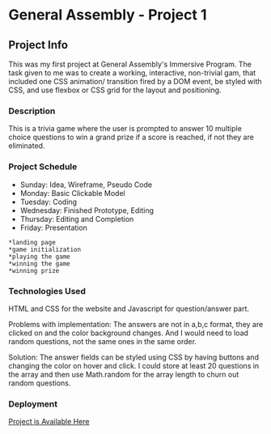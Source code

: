 # General Assembly - Project 1

## Project Info
  This was my first project at General Assembly's Immersive Program. The task given to me was to create a working, interactive, non-trivial gam, that included one CSS animation/ transition fired by a DOM event, be styled with CSS, and use flexbox or CSS grid for the layout and positioning.

### Description 

This is a trivia game where the user is prompted to answer 10 multiple choice questions to win a grand prize if a score is reached, if not they are eliminated. 

### Project Schedule

- Sunday: Idea, Wireframe, Pseudo Code
- Monday: Basic Clickable Model
- Tuesday: Coding 
- Wednesday: Finished Prototype, Editing
- Thursday: Editing and Completion
- Friday: Presentation

```
*landing page
*game initialization
*playing the game
*winning the game
*winning prize
```

### Technologies Used

HTML and CSS for the website and Javascript for question/answer part.

Problems with implementation: The answers are not in a,b,c format, they are clicked on and the color background changes. And I would need to load random questions, not the same ones in the same order.

Solution: The answer fields can be styled using CSS by having buttons and changing the color on hover and click. I could store at least 20 questions in the array and then use Math.random for the array length to churn out random questions.

### Deployment

[Project is Available Here](https://heartfelt-medovik-85cba2.netlify.app/)
